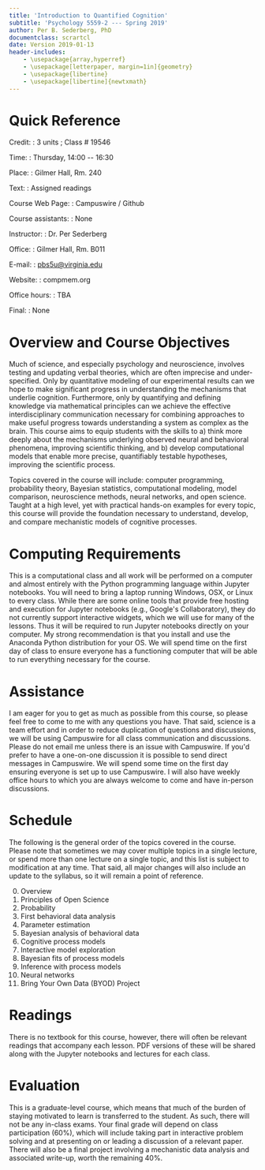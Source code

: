 ```yaml
---
title: 'Introduction to Quantified Cognition'
subtitle: 'Psychology 5559-2 --- Spring 2019'
author: Per B. Sederberg, PhD
documentclass: scrartcl
date: Version 2019-01-13
header-includes:
    - \usepackage{array,hyperref}
	- \usepackage[letterpaper, margin=1in]{geometry}
    - \usepackage{libertine} 
    - \usepackage[libertine]{newtxmath}
---
```



# Quick Reference

Credit:
:    3 units ; Class # 19546

Time:
:    Thursday, 14:00 -- 16:30

Place:
:    Gilmer Hall, Rm. 240

Text:
:    Assigned readings

Course Web Page:
:    Campuswire / Github

Course assistants:
:    None

Instructor:
:    Dr. Per Sederberg

Office:
:    Gilmer Hall, Rm. B011

E-mail:
:    pbs5u@virginia.edu

Website:
:    compmem.org

Office hours:
:    TBA

Final:
:    None



# Overview and Course Objectives

Much of science, and especially psychology and neuroscience, involves testing and updating verbal theories, which are often imprecise and under-specified. Only by quantitative modeling of our experimental results can we hope to make significant progress in understanding the mechanisms that underlie cognition. Furthermore, only by quantifying and defining knowledge via mathematical principles can we achieve the effective interdisciplinary communication necessary for combining approaches to make useful progress towards understanding a system as complex as the brain. This course aims to equip students with the skills to a) think more deeply about the mechanisms underlying observed neural and behavioral phenomena, improving scientific thinking, and b) develop computational models that enable more precise, quantifiably testable hypotheses, improving the scientific process. 

Topics covered in the course will include: computer programming, probability theory, Bayesian statistics, computational modeling, model comparison, neuroscience methods, neural networks, and open science. Taught at a high level, yet with practical hands-on examples for every topic, this course will provide the foundation necessary to understand, develop, and compare mechanistic models of cognitive processes.


# Computing Requirements

This is a computational class and all work will be performed on a computer and almost entirely with the Python programming language within Jupyter notebooks. You will need to bring a laptop running Windows, OSX, or Linux to every class. While there are some online tools that provide free hosting and execution for Jupyter notebooks (e.g., Google's Collaboratory), they do not currently support interactive widgets, which we will use for many of the lessons. Thus it will be required to run Jupyter notebooks directly on your computer. My strong recommendation is that you install and use the Anaconda Python distribution for your OS. We will spend time on the first day of class to ensure everyone has a functioning computer that will be able to run everything necessary for the course.


# Assistance

I am eager for you to get as much as possible from this course, so please feel free to come to me with any questions you have. That said, science is a team effort and in order to reduce duplication of questions and discussions, we will be using Campuswire for all class communication and discussions. Please do not email me unless there is an issue with Campuswire. If you'd prefer to have a one-on-one discussion it is possible to send direct messages in Campuswire. We will spend some time on the first day ensuring everyone is set up to use Campuswire. I will also have weekly office hours to which you are always welcome to come and have in-person discussions.


# Schedule

The following is the general order of the topics covered in the course. Please note that sometimes we may cover multiple topics in a single lecture, or spend more than one lecture on a single topic, and this list is subject to modification at any time. That said, all major changes will also include an update to the syllabus, so it will remain a point of reference.

0. Overview
1. Principles of Open Science
2. Probability
3. First behavioral data analysis
4. Parameter estimation
5. Bayesian analysis of behavioral data
6. Cognitive process models
7. Interactive model exploration
8. Bayesian fits of process models
9. Inference with process models
10. Neural networks
11. Bring Your Own Data (BYOD) Project


# Readings

There is no textbook for this course, however, there will often be relevant readings that accompany each lesson. PDF versions of these will be shared along with the Jupyter notebooks and lectures for each class.


# Evaluation

This is a graduate-level course, which means that much of the burden of staying motivated to learn is transferred to the student. As such, there will not be any in-class exams. Your final grade will depend on class participation (60%), which will include taking part in interactive problem solving and at presenting on or leading a discussion of a relevant paper. There will also be a final project involving a mechanistic data analysis and associated write-up, worth the remaining 40%. 


